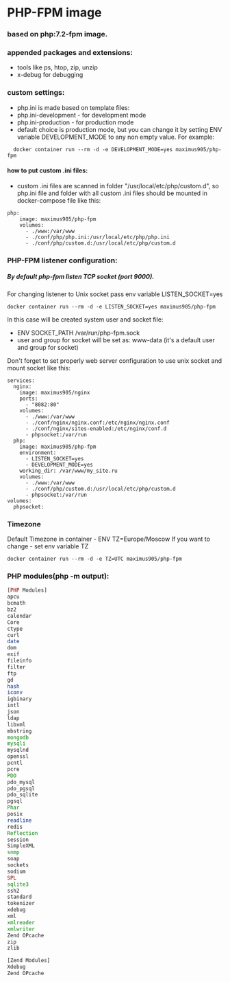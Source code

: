 # PHP-FPM image
### based on php:7.2-fpm image.
### appended packages and extensions:
* tools like ps, htop, zip, unzip
* x-debug for debugging
### custom settings:
* php.ini is made based on template files:
* php.ini-development - for development mode
* php.ini-production - for production mode
* default choice is production mode, but you can change it by setting ENV variable DEVELOPMENT_MODE to any non empty value. For example:
```
  docker container run --rm -d -e DEVELOPMENT_MODE=yes maximus905/php-fpm
```
#### how to put custom .ini files:
* custom .ini files are scanned in folder "/usr/local/etc/php/custom.d",
so php.ini file and folder with all custom .ini files should be mounted in docker-compose file like this:
```
php:
    image: maximus905/php-fpm
    volumes:
      - ./www:/var/www
      - ./conf/php/php.ini:/usr/local/etc/php/php.ini
      - ./conf/php/custom.d:/usr/local/etc/php/custom.d
```
### PHP-FPM listener configuration:
##### By default php-fpm listen TCP socket (port 9000).
For changing listener to Unix socket pass env variable LISTEN_SOCKET=yes
``` 
docker container run --rm -d -e LISTEN_SOCKET=yes maximus905/php-fpm
```
In this case will be created system user and socket file:
* ENV SOCKET_PATH /var/run/php-fpm.sock
* user and group for socket will be set as: www-data (it's a default user and group for socket)

Don't forget to set properly web server configuration to use unix socket and mount socket like this:
```
services:
  nginx:
    image: maximus905/nginx
    ports:
      - "8082:80"
    volumes:
      - ./www:/var/www
      - ./conf/nginx/nginx.conf:/etc/nginx/nginx.conf
      - ./conf/nginx/sites-enabled:/etc/nginx/conf.d
      - phpsocket:/var/run
  php:
    image: maximus905/php-fpm
    environment:
      - LISTEN_SOCKET=yes
      - DEVELOPMENT_MODE=yes
    working_dir: /var/www/my_site.ru
    volumes:
      - ./www:/var/www
      - ./conf/php/custom.d:/usr/local/etc/php/custom.d
      - phpsocket:/var/run
volumes:
  phpsocket:
```

### Timezone
Default Timezone in container - ENV TZ=Europe/Moscow
If you want to change - set env variable TZ 
``` 
docker container run --rm -d -e TZ=UTC maximus905/php-fpm
```
### PHP modules(php -m output):
``` php
[PHP Modules]
apcu
bcmath
bz2
calendar
Core
ctype
curl
date
dom
exif
fileinfo
filter
ftp
gd
hash
iconv
igbinary
intl
json
ldap
libxml
mbstring
mongodb
mysqli
mysqlnd
openssl
pcntl
pcre
PDO
pdo_mysql
pdo_pgsql
pdo_sqlite
pgsql
Phar
posix
readline
redis
Reflection
session
SimpleXML
snmp
soap
sockets
sodium
SPL
sqlite3
ssh2
standard
tokenizer
xdebug
xml
xmlreader
xmlwriter
Zend OPcache
zip
zlib

[Zend Modules]
Xdebug
Zend OPcache      
```
